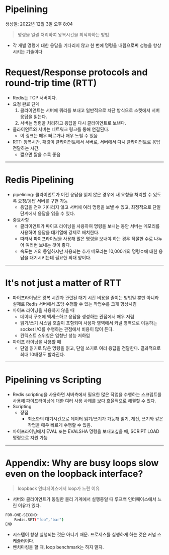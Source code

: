 # Pipelining

생성일: 2022년 12월 3일 오후 8:04

> 명령을 일괄 처리하여 왕복시간을 최적화하는 방법
> 
- 각 개별 명령에 대한 응답을 기다리지 않고 한 번에 명령을 내림으로써 성능을 향상시키는 기술이다

# ****Request/Response protocols and round-trip time (RTT)****

- Redis는 TCP 서버이다.
- 요청 완료 단계
    1. 클라이언트는 서버에 쿼리를 보내고 일반적으로 차단 방식으로 소켓에서 서버 응답을 읽는다.
    2. 서버는 명령을 처리하고 응답을 다시 클라이언트로 보낸다.
- 클라이언트와 서버는 네트워크 링크를 통해 연결된다.
    - 이 링크는 매우 빠르거나 매우 느릴 수 있음
- RTT: 왕복시간. 패킷이 클라이언트에서 서버로, 서버에서 다시 클라이언트로 응답 전달하는 시간.
    - 짧으면 짧을 수록 좋음

---

# Redis Pipelining

- pipelining: 클라이언트가 이전 응답을 읽지 않은 경우에 새 요청을 처리할 수 있도록 요청/응답 서버를 구현 가능
    - 응답을 전혀 기다리지 않고 서버에 여러 명령을 보낼 수 있고, 최정적으로 단일 단계에서 응답을 읽을 수 있다.
- 중요사항
    - 클라이언트가 파이프 라이닝을 사용하여 명령을 보내는 동안 서버는 메모리를 사용하여 응답을 대기열에 강제로 배치한다.
    - 따라서 파이프라이닝을 사용해 많은 명령을 보내야 하는 경우 적절한 수로 나누어 여러번 보내는 것이 좋다.
    - 속도는 거의 동일하지만 사용되는 추가 메모리는 10,000개의 명령ㅇ에 대한 응답을 대기시키는데 필요한 최대 양이다.

---

# ****It's not just a matter of RTT****

- 파이프라이닝은 왕복 시간과 관련된 대기 시간 비용을 줄이는 방법일 뿐만 아니라 실제로 Redis 서버에서 초당 수행할 수 있는 작업수를 크게 향상시킴
- 파이프 라이닝을 사용하지 않을 때
    - 데이터 구조에 액세스하고 응답을 생성하는 관점에서 매우 저렴
    - 읽기/쓰기 시스템 호출이 포함되며 사용자 영역에서 커널 영역으로 이동하는 socket I/O를 수행하는 관점에서 비용이 많이 든다.
    - 컨텍스트 스위칭은 엄청난 성능 저하임
- 파이프 라이닝을 사용할 때
    - 단일 읽기로 많은 명령을 읽고, 단일 쓰기로 여러 응답을 전달한다. 결과적으로 최대 10배정도 빨라진다.

---

# ****Pipelining vs Scripting****

- Redis scripting을 사용하면 서버측에서 필요한 많은 작업을 수행하는 스크립트를 사용해 파이프라이닝에 대한 여러 사용 사례를 보다 효율적으로 해결할 수 있다.
- Scripting
    - 장점
        - 최소한의 대기시간으로 데이터 읽기/쓰기가 가능해 읽기, 계산, 쓰기와 같은 작업을 매우 빠르게 수행할 수 있음.
- 파이프라이닝에서 EVAL 또는 EVALSHA 명령을 보내고싶을 때, SCRIPT LOAD 명령으로 지원 가능

---

# ****Appendix: Why are busy loops slow even on the loopback interface?****

> loopback 인터페이스에서 loop가 느린 이유
> 
- 서버와 클라이언트가 동일한 물리 기계에서 실행중일 때 루프백 인터페이스에서 느린 이유가 있다.

```bash
FOR-ONE-SECOND:
    Redis.SET("foo","bar")
END
```

- 시스템이 항상 실행되는 것은 아니기 때문. 프로세스를 실행하게 하는 것은 커널 스케쥴러이다.
- 벤치마킹을 할 때, loop benchmark는 하지 말자.